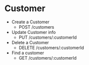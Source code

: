# Customer

- Create a Customer
    - POST /customers
- Update Customer info
    - PUT /customers/:customerId
- Delete a Customer
    - DELETE /customers/:customerId
- Find a customer
    - GET /customers/:customerId
    


    
